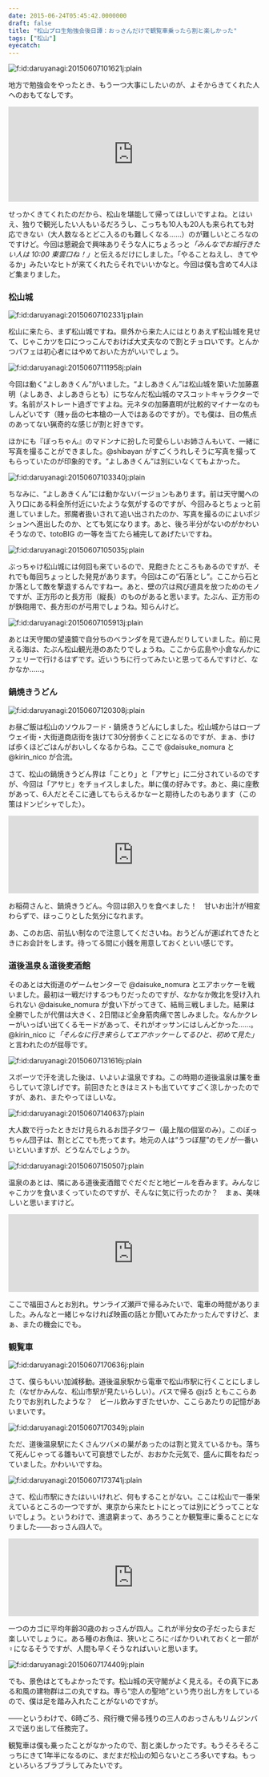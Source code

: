 ```yaml
---
date: 2015-06-24T05:45:42.0000000
draft: false
title: "松山プロ生勉強会後日譚：おっさんだけで観覧車乗ったら割と楽しかった"
tags: ["松山"]
eyecatch: 
---
```

<p><span itemscope itemtype="http://schema.org/Photograph"><img src="20150607101621.jpg" alt="f:id:daruyanagi:20150607101621j:plain" title="f:id:daruyanagi:20150607101621j:plain" class="hatena-fotolife" itemprop="image"></span></p><p>地方で勉強会をやったとき、もう一つ大事にしたいのが、よそからきてくれた人へのおもてなしです。</p><p><iframe src="https://hatenablog-parts.com/embed?url=https%3A%2F%2Fblog.daruyanagi.jp%2Fentry%2F2015%2F06%2F19%2F023709" title="プログラミング生放送勉強会 第34回＠サイボウズ株式会社 松山オフィス、無事終わりました！ #pronama - だるろぐ" class="embed-card embed-blogcard" scrolling="no" frameborder="0" style="display: block; width: 100%; height: 190px; max-width: 500px; margin: 10px 0px;"></iframe></p><p>せっかくきてくれたのだから、松山を堪能して帰ってほしいですよね。とはいえ、独りで観光したい人もいるだろうし、こっちも10人も20人も来られても対応できない（大人数なるとどこ入るのも難しくなる……）のが難しいところなのですけど。今回は懇親会で興味ありそうな人にちょろっと<i>「みんなでお城行きたい人は 10:00 東雲口ね！」</i>と伝えるだけにしました。「やることねえし、きてやるか」みたいなヒトが来てくれたらそれでいいかなと。今回は僕も含めて4人ほど集まりました。</p>

<div class="section">
<h3>松山城</h3>
<p><span itemscope itemtype="http://schema.org/Photograph"><img src="20150607102331.jpg" alt="f:id:daruyanagi:20150607102331j:plain" title="f:id:daruyanagi:20150607102331j:plain" class="hatena-fotolife" itemprop="image"></span></p><p>松山に来たら、まず松山城ですね。県外から来た人にはとりあえず松山城を見せて、じゃこカツを口につっこんでおけば大丈夫なので割とチョロいです。とんかつパフェは初心者にはやめておいた方がいいでしょう。</p><p><span itemscope itemtype="http://schema.org/Photograph"><img src="20150607111958.jpg" alt="f:id:daruyanagi:20150607111958j:plain" title="f:id:daruyanagi:20150607111958j:plain" class="hatena-fotolife" itemprop="image"></span></p><p>今回は動く“よしあきくん”がいました。“よしあきくん”は松山城を築いた加藤嘉明（よしあき、よしあきらとも）にちなんだ松山城のマスコットキャラクターです。名前がストレート過ぎですよね。元ネタの加藤嘉明が比較的マイナーなのもしんどいです（賤ヶ岳の七本槍の一人ではあるのですが）。でも僕は、目の焦点のあってない猟奇的な感じが割と好きです。</p><p>ほかにも『ぼっちゃん』のマドンナに扮した可愛らしいお姉さんもいて、一緒に写真を撮ることができました。@shibayan がすごくうれしそうに写真を撮ってもらっていたのが印象的です。“よしあきくん”は別にいなくてもよかった。</p><p><span itemscope itemtype="http://schema.org/Photograph"><img src="20150607103340.jpg" alt="f:id:daruyanagi:20150607103340j:plain" title="f:id:daruyanagi:20150607103340j:plain" class="hatena-fotolife" itemprop="image"></span></p><p>ちなみに、“よしあきくん”には動かないバージョンもあります。前は天守閣への入り口にある料金所付近にいたような気がするのですが、今回みるとちょっと前進していました。邪魔者扱いされて追い出されたのか、写真を撮るのによいポジションへ進出したのか、とても気になります。あと、後ろ半分がないのがかわいそうなので、totoBIG の一等を当てたら補完してあげたいですね。</p><p><span itemscope itemtype="http://schema.org/Photograph"><img src="20150607105035.jpg" alt="f:id:daruyanagi:20150607105035j:plain" title="f:id:daruyanagi:20150607105035j:plain" class="hatena-fotolife" itemprop="image"></span></p><p>ぶっちゃけ松山城には何回も来ているので、見飽きたところもあるのですが、それでも毎回ちょっとした発見があります。今回はこの“石落とし”。ここから石とか落として敵を撃退するんですねー。あと、壁の穴は飛び道具を放つためのモノですが、正方形のと長方形（縦長）のものがあると思います。たぶん、正方形のが鉄砲用で、長方形のが弓用でしょうね。知らんけど。</p><p><span itemscope itemtype="http://schema.org/Photograph"><img src="20150607105913.jpg" alt="f:id:daruyanagi:20150607105913j:plain" title="f:id:daruyanagi:20150607105913j:plain" class="hatena-fotolife" itemprop="image"></span></p><p>あとは天守閣の望遠鏡で自分ちのベランダを見て遊んだりしていました。前に見える海は、たぶん松山観光港のあたりでしょうね。ここから広島や小倉なんかにフェリーで行けるはずです。近いうちに行ってみたいと思ってるんですけど、なかなか……。</p>

</div>
<div class="section">
<h3>鍋焼きうどん</h3>
<p><span itemscope itemtype="http://schema.org/Photograph"><img src="20150607120308.jpg" alt="f:id:daruyanagi:20150607120308j:plain" title="f:id:daruyanagi:20150607120308j:plain" class="hatena-fotolife" itemprop="image"></span></p><p>お昼ご飯は松山のソウルフード・鍋焼きうどんにしました。松山城からはロープウェイ街・大街道商店街を抜けて30分弱歩くことになるのですが、まぁ、歩けば歩くほどごはんがおいしくなるからね。ここで @daisuke_nomura と @kirin_nico が合流。</p><p>さて、松山の鍋焼きうどん界は「ことり」と「アサヒ」に二分されているのですが、今回は「アサヒ」をチョイスしました。単に僕の好みです。あと、奥に座敷があって、6人だとそこに通してもらえるかなーと期待したのもあります（この策はドンピシャでした）。</p><p><iframe src="https://hatenablog-parts.com/embed?url=http%3A%2F%2Ftabelog.com%2Fehime%2FA3801%2FA380101%2F38000348%2F" title="アサヒ (松山市/うどん)" class="embed-card embed-webcard" scrolling="no" frameborder="0" style="display: block; width: 100%; height: 155px; max-width: 500px; margin: 10px 0px;"></iframe></p><p>お稲荷さんと、鍋焼きうどん。今回は卵入りを食べました！　甘いお出汁が相変わらずで、ほっこりとした気分になれます。</p><p>あ、このお店、前払い制なので注意してくださいね。おうどんが運ばれてきたときにお会計をします。待ってる間に小銭を用意しておくといい感じです。</p>

</div>
<div class="section">
<h3>道後温泉＆道後麦酒館</h3>
<p>そのあとは大街道のゲームセンターで @daisuke_nomura とエアホッケーを戦いました。最初は一戦だけするつもりだったのですが、なかなか敗北を受け入れられない @daisuke_nomura が食い下がってきて、結局三戦しました。結果は全勝でしたが代償は大きく、2日間ほど全身筋肉痛で苦しみました。なんかクレーがいっぱい出てくるモードがあって、それがオッサンにはしんどかった……。@kirin_nico に<i>「そんなに行き来らしてエアホッケーしてるひと、初めて見た」</i>と言われたのが屈辱です。</p><p><span itemscope itemtype="http://schema.org/Photograph"><img src="20150607131616.jpg" alt="f:id:daruyanagi:20150607131616j:plain" title="f:id:daruyanagi:20150607131616j:plain" class="hatena-fotolife" itemprop="image"></span></p><p>スポーツで汗を流した後は、いよいよ温泉ですね。この時期の道後温泉は簾を垂らしていて涼しげです。前回きたときはミストも出ていてすごく涼しかったのですが、あれ、またやってほしいな。</p><p><span itemscope itemtype="http://schema.org/Photograph"><img src="20150607140637.jpg" alt="f:id:daruyanagi:20150607140637j:plain" title="f:id:daruyanagi:20150607140637j:plain" class="hatena-fotolife" itemprop="image"></span></p><p>大人数で行ったときだけ見られるお団子タワー（最上階の個室のみ）。このぼっちゃん団子は、割とどこでも売ってます。地元の人は“うつぼ屋”のモノが一番いいといいますが、どうなんでしょうか。</p><p><span itemscope itemtype="http://schema.org/Photograph"><img src="20150607150507.jpg" alt="f:id:daruyanagi:20150607150507j:plain" title="f:id:daruyanagi:20150607150507j:plain" class="hatena-fotolife" itemprop="image"></span></p><p>温泉のあとは、隣にある道後麦酒館でぐだぐだと地ビールを呑みます。みんなじゃこカツを食いまくっていたのですが、そんなに気に行ったのか？　まぁ、美味しいと思いますけど。</p><p><iframe src="https://hatenablog-parts.com/embed?url=http%3A%2F%2Fwww.dogobeer.co.jp%2Fbakusyukan.html" title="道後麦酒館" class="embed-card embed-webcard" scrolling="no" frameborder="0" style="display: block; width: 100%; height: 155px; max-width: 500px; margin: 10px 0px;"></iframe></p><p>ここで福田さんとお別れ。サンライズ瀬戸で帰るみたいで、電車の時間がありました。みんなと一緒じゃなければ映画の話とか聞いてみたかったんですけど、まぁ、またの機会にでも。</p>

</div>
<div class="section">
<h3>観覧車</h3>
<p><span itemscope itemtype="http://schema.org/Photograph"><img src="20150607170636.jpg" alt="f:id:daruyanagi:20150607170636j:plain" title="f:id:daruyanagi:20150607170636j:plain" class="hatena-fotolife" itemprop="image"></span></p><p>さて、僕らもいい加減移動。道後温泉駅から電車で松山市駅に行くことにしました（なぜかみんな、松山市駅が見たいらしい）。バスで帰る @jz5 ともここらあたりでお別れしたような？　ビール飲みすぎたせいか、ここらあたりの記憶があいまいです。</p><p><span itemscope itemtype="http://schema.org/Photograph"><img src="20150607170349.jpg" alt="f:id:daruyanagi:20150607170349j:plain" title="f:id:daruyanagi:20150607170349j:plain" class="hatena-fotolife" itemprop="image"></span></p><p>ただ、道後温泉駅にたくさんツバメの巣があったのは割と覚えているかも。落ちて死んじゃってる雛もいて可哀想でしたが、おおかた元気で、盛んに餌をねだっていました。かわいいですね。</p><p><span itemscope itemtype="http://schema.org/Photograph"><img src="20150607173741.jpg" alt="f:id:daruyanagi:20150607173741j:plain" title="f:id:daruyanagi:20150607173741j:plain" class="hatena-fotolife" itemprop="image"></span></p><p>さて、松山市駅にきたはいいけれど、何もすることがない。ここは松山で一番栄えているところの一つですが、東京から来たヒトにとっては別にどうってことないでしょう。というわけで、進退窮まって、あろうことか観覧車に乗ることになりました――おっさん四人で。</p><p><iframe src="https://hatenablog-parts.com/embed?url=http%3A%2F%2Fwww.iyotetsu-takashimaya.co.jp%2Fkururin%2F" title="いよてつ髙島屋｜大観覧車くるりん" class="embed-card embed-webcard" scrolling="no" frameborder="0" style="display: block; width: 100%; height: 155px; max-width: 500px; margin: 10px 0px;"></iframe></p><p>一つのカゴに平均年齢30歳のおっさんが四人。これが半分女の子だったらまだ楽しいでしょうに。ある種のお魚は、狭いところに♂ばかりいれておくと一部が♀になるそうですが、人間も早くそうなればいいと思います。</p><p><span itemscope itemtype="http://schema.org/Photograph"><img src="20150607174409.jpg" alt="f:id:daruyanagi:20150607174409j:plain" title="f:id:daruyanagi:20150607174409j:plain" class="hatena-fotolife" itemprop="image"></span></p><p>でも、景色はとてもよかったです。松山城の天守閣がよく見える。その真下にある和風の建物群は二の丸ですね。専ら“恋人の聖地”という売り出し方をしているので、僕は足を踏み入れたことがないのですが。</p><p>――というわけで、6時ごろ、飛行機で帰る残りの三人のおっさんもリムジンバスで送り出して任務完了。</p><p>観覧車は僕も乗ったことがなかったので、割と楽しかったです。もうそろそろこっちにきて1年半になるのに、まだまだ松山の知らないところ多いですね。もっといろいろブラブラしてみたいです。</p>

</div>